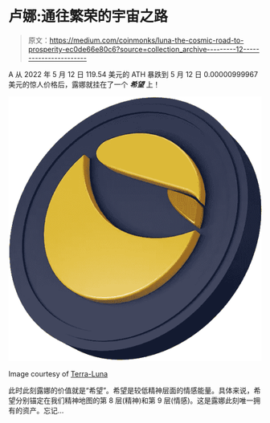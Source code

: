 # 卢娜:通往繁荣的宇宙之路

> 原文：<https://medium.com/coinmonks/luna-the-cosmic-road-to-prosperity-ec0de66e80c6?source=collection_archive---------12----------------------->

A 从 2022 年 5 月 12 日 119.54 美元的 ATH 暴跌到 5 月 12 日 0.00000999967 美元的惊人价格后，露娜就挂在了一个 ***希望*** 上！

![](img/28d777ec4b11b3dd1ede8ef44daa3721.png)

Image courtesy of [Terra-Luna](https://twitter.com/terra_money)

此时此刻露娜的价值就是“希望”。希望是较低精神层面的情感能量。具体来说，希望分别锚定在我们精神地图的第 8 层(精神)和第 9 层(情感)。这是露娜此刻唯一拥有的资产。忘记…